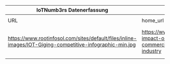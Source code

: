 |IoTNumb3rs Datenerfassung|||||||||||
| ---- | ---- | ---- | ---- | ---- | ---- | ---- | ---- | ---- | ---- | ---- |
||||||||||||
|URL|home_url|filename|device_class|device_count|market_class|market_volume|prognosis_year|publication_year|authorship_class|Dropbox folder|
|https://www.rootinfosol.com/sites/default/files/inline-images/IOT-Giging-competitive-infographic-min.jpg|https://www.rootinfosol.com/iot-impact-on-revolutionizing-commercial-real-estate-industry|file1_IOT-Giging-competitive-infographic-min.jpg|||global iot spending|1.29E+12|2020|2018|company|Pattoho/20190115-2106|
